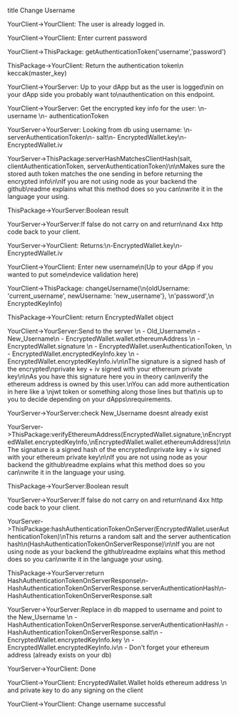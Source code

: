 title Change Username

YourClient->YourClient: The user is already logged in.

YourClient->YourClient: Enter current password

YourClient->ThisPackage: getAuthenticationToken('username','password')

ThisPackage->YourClient: Return the authentication token\n keccak(master_key)

YourClient->YourServer: Up to your dApp but as the user is logged\nin on your dApp side you probably want to\nauthentication on this endpoint.

YourClient->YourServer: Get the encrypted key info for the user: \n- username \n- authenticationToken

YourServer->YourServer: Looking from db using username: \n- serverAuthenticationToken\n- salt\n- EncryptedWallet.key\n- EncryptedWallet.iv

YourServer->ThisPackage:serverHashMatchesClientHash(salt, clientAuthenticationToken, serverAuthenticationToken)\n\nMakes sure the stored auth token matches the one sending in before returning the encrypted info\n\nIf you are not using node as your backend the github\readme explains what this method does so you can\nwrite it in the language your using.

ThisPackage->YourServer:Boolean result

YourServer->YourServer:If false do not carry on and return\nand 4xx http code back to your client.

YourServer->YourClient: Returns:\n-EncryptedWallet.key\n-EncryptedWallet.iv

YourClient->YourClient: Enter new username\n(Up to your dApp if you wanted to put some\ndevice validation here)

YourClient->ThisPackage: changeUsername(\n{oldUsername: 'current_username', newUsername: 'new_username'}, \n'password',\n EncryptedKeyInfo)

ThisPackage->YourClient: return EncryptedWallet object

YourClient->YourServer:Send to the server \n - Old_Username\n - New_Username\n - EncryptedWallet.wallet.ethereumAddress \n - EncryptedWallet.signature \n - EncryptedWallet.userAuthenticationToken, \n - EncryptedWallet.encryptedKeyInfo.key \n - EncryptedWallet.encryptedKeyInfo.iv\n\nThe signature is a signed hash of the encrypted\nprivate key + iv signed with your ethereum private key\n\nAs you have this signature here you in theory can\nverify the ethereum address is owned by this user.\nYou can add more authentication in here like a \njwt token or something along those lines but that\nis up to you to decide depending on your dApps\nrequirements.

YourServer->YourServer:check New_Username doesnt already exist

YourServer->ThisPackage:verifyEthereumAddress(EncryptedWallet.signature,\nEncryptedWallet.encryptedKeyInfo,\nEncryptedWallet.wallet.ethereumAddress)\n\nThe signature is a signed hash of the encrypted\nprivate key + iv signed with your ethereum private key\n\nIf you are not using node as your backend the github\readme explains what this method does so you can\nwrite it in the language your using.

ThisPackage->YourServer:Boolean result

YourServer->YourServer:If false do not carry on and return\nand 4xx http code back to your client.

YourServer->ThisPackage:hashAuthenticationTokenOnServer(EncryptedWallet.userAuthenticationToken)\nThis returns a random salt and the server authentication hash\n(HashAuthenticationTokenOnServerResponse)\n\nIf you are not using node as your backend the github\readme explains what this method does so you can\nwrite it in the language your using.

ThisPackage->YourServer:return HashAuthenticationTokenOnServerResponse\n- HashAuthenticationTokenOnServerResponse.serverAuthenticationHash\n- HashAuthenticationTokenOnServerResponse.salt

YourServer->YourServer:Replace in db mapped to username and point to the New_Username \n - HashAuthenticationTokenOnServerResponse.serverAuthenticationHash\n - HashAuthenticationTokenOnServerResponse.salt\n - EncryptedWallet.encryptedKeyInfo.key \n - EncryptedWallet.encryptedKeyInfo.iv\n - Don't forget your ethereum address (already exists on your db)

YourServer->YourClient: Done

YourClient->YourClient: EncryptedWallet.Wallet holds ethereum address \n and private key to do any signing on the client

YourClient->YourClient: Change username successful
